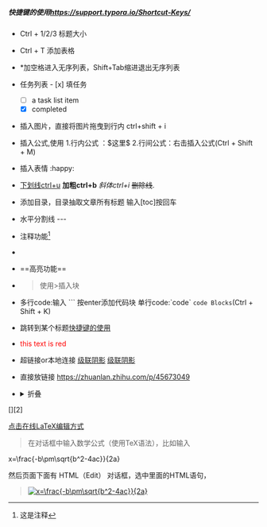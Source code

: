 

##### 快捷键的使用<https://support.typora.io/Shortcut-Keys/>

- Ctrl + 1/2/3 标题大小

- Ctrl + T 添加表格

- *加空格进入无序列表，Shift+Tab缩进退出无序列表  

- 任务列表 - [x] 填任务

  - [ ] a task list item
  - [x] completed

- 插入图片，直接将图片拖曳到行内 ctrl+shift + i

- 插入公式,使用 1.行内公式 ：\$这里\$    2.行间公式：右击插入公式(Ctrl + Shift + M)

- 插入表情 :happy:

- <u>下划线ctrl+u</u> **加粗ctrl+b**  *斜体ctrl+i*  ~~删除线~~.

- 添加目录，目录抽取文章所有标题 输入[toc]按回车

- 水平分割线 ---

- 注释功能[^注1]

- [^注1]: 这是注释

- ==高亮功能==

- > 使用\>插入块 

* 多行code:输入 \`\`\`  按enter添加代码块  单行code:\`code\`  `code Blocks`(Ctrl + Shift + K)

* 跳转到某个标题[快捷键的使用](#快捷键的使用)

* <span style="color:red">this text is red</span>

* 超链接or本地连接 [级联阴影](./19.级联阴影.md) [级联阴影](https://zhuanlan.zhihu.com/p/45673049)

* 直接放链接 https://zhuanlan.zhihu.com/p/45673049

* <details>
  <summary>折叠</summary>
  折叠区域
  </details>



[][2]

[点击在线LaTeX编辑方式](http://www.codecogs.com/latex/eqneditor.php)  

> 在对话框中输入数学公式（使用TeX语法），比如输入  

x=\frac{-b\pm\sqrt{b^2-4ac}}{2a}

然后页面下面有 HTML（Edit） 对话框，选中里面的HTML语句，  

><a href="http://www.codecogs.com/eqnedit.php?latex=x=\frac{-b\pm\sqrt{b^2-4ac}}{2a}" target="_blank"><img src="http://latex.codecogs.com/gif.latex?x=\frac{-b\pm\sqrt{b^2-4ac}}{2a}" title="x=\frac{-b\pm\sqrt{b^2-4ac}}{2a}" /></a>


